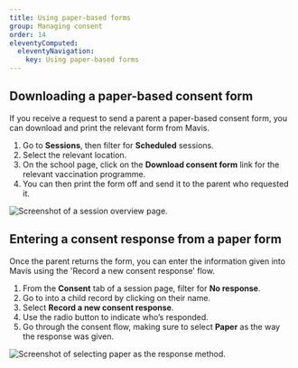 ```yaml
---
title: Using paper-based forms
group: Managing consent
order: 14
eleventyComputed:
  eleventyNavigation:
    key: Using paper-based forms
---
```


## Downloading a paper-based consent form

If you receive a request to send a parent a paper-based consent form, you can download and print the relevant form from Mavis.

1. Go to **Sessions**, then filter for **Scheduled** sessions.
2. Select the relevant location.
3. On the school page, click on the **Download consent form** link for the relevant vaccination programme.
4. You can then print the form off and send it to the parent who requested it.

![Screenshot of a session overview page.](/assets/images/session.png)

## Entering a consent response from a paper form

Once the parent returns the form, you can enter the information given into Mavis using the 'Record a new consent response' flow.

1. From the **Consent** tab of a session page, filter for **No response**.
2. Go to into a child record by clicking on their name.
3. Select **Record a new consent response**.
4. Use the radio button to indicate who’s responded.
5. Go through the consent flow, making sure to select **Paper** as the way the response was given.

![Screenshot of selecting paper as the response method.](/assets/images/consent-response-paper.png 'Make sure to select paper as the response method when entering a consent response from a paper form.')
